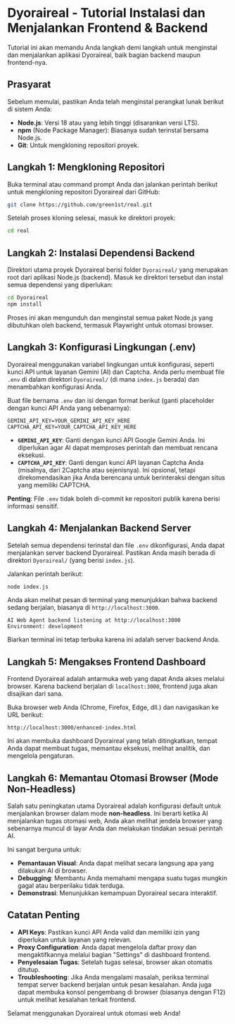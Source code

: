 # Dyoraireal - Tutorial Instalasi dan Menjalankan Frontend & Backend

Tutorial ini akan memandu Anda langkah demi langkah untuk menginstal dan menjalankan aplikasi Dyoraireal, baik bagian backend maupun frontend-nya.

## Prasyarat

Sebelum memulai, pastikan Anda telah menginstal perangkat lunak berikut di sistem Anda:

-   **Node.js**: Versi 18 atau yang lebih tinggi (disarankan versi LTS).
-   **npm** (Node Package Manager): Biasanya sudah terinstal bersama Node.js.
-   **Git**: Untuk mengkloning repositori proyek.

## Langkah 1: Mengkloning Repositori

Buka terminal atau command prompt Anda dan jalankan perintah berikut untuk mengkloning repositori Dyoraireal dari GitHub:

```bash
git clone https://github.com/green1st/real.git
```

Setelah proses kloning selesai, masuk ke direktori proyek:

```bash
cd real
```

## Langkah 2: Instalasi Dependensi Backend

Direktori utama proyek Dyoraireal berisi folder `Dyoraireal/` yang merupakan root dari aplikasi Node.js (backend). Masuk ke direktori tersebut dan instal semua dependensi yang diperlukan:

```bash
cd Dyoraireal
npm install
```

Proses ini akan mengunduh dan menginstal semua paket Node.js yang dibutuhkan oleh backend, termasuk Playwright untuk otomasi browser.

## Langkah 3: Konfigurasi Lingkungan (.env)

Dyoraireal menggunakan variabel lingkungan untuk konfigurasi, seperti kunci API untuk layanan Gemini (AI) dan Captcha. Anda perlu membuat file `.env` di dalam direktori `Dyoraireal/` (di mana `index.js` berada) dan menambahkan konfigurasi Anda.

Buat file bernama `.env` dan isi dengan format berikut (ganti placeholder dengan kunci API Anda yang sebenarnya):

```
GEMINI_API_KEY=YOUR_GEMINI_API_KEY_HERE
CAPTCHA_API_KEY=YOUR_CAPTCHA_API_KEY_HERE
```

-   **`GEMINI_API_KEY`**: Ganti dengan kunci API Google Gemini Anda. Ini diperlukan agar AI dapat memproses perintah dan membuat rencana eksekusi.
-   **`CAPTCHA_API_KEY`**: Ganti dengan kunci API layanan Captcha Anda (misalnya, dari 2Captcha atau sejenisnya). Ini opsional, tetapi direkomendasikan jika Anda berencana untuk berinteraksi dengan situs yang memiliki CAPTCHA.

**Penting**: File `.env` tidak boleh di-commit ke repositori publik karena berisi informasi sensitif.

## Langkah 4: Menjalankan Backend Server

Setelah semua dependensi terinstal dan file `.env` dikonfigurasi, Anda dapat menjalankan server backend Dyoraireal. Pastikan Anda masih berada di direktori `Dyoraireal/` (yang berisi `index.js`).

Jalankan perintah berikut:

```bash
node index.js
```

Anda akan melihat pesan di terminal yang menunjukkan bahwa backend sedang berjalan, biasanya di `http://localhost:3000`.

```
AI Web Agent backend listening at http://localhost:3000
Environment: development
```

Biarkan terminal ini tetap terbuka karena ini adalah server backend Anda.

## Langkah 5: Mengakses Frontend Dashboard

Frontend Dyoraireal adalah antarmuka web yang dapat Anda akses melalui browser. Karena backend berjalan di `localhost:3000`, frontend juga akan disajikan dari sana.

Buka browser web Anda (Chrome, Firefox, Edge, dll.) dan navigasikan ke URL berikut:

```
http://localhost:3000/enhanced-index.html
```

Ini akan membuka dashboard Dyoraireal yang telah ditingkatkan, tempat Anda dapat membuat tugas, memantau eksekusi, melihat analitik, dan mengelola pengaturan.

## Langkah 6: Memantau Otomasi Browser (Mode Non-Headless)

Salah satu peningkatan utama Dyoraireal adalah konfigurasi default untuk menjalankan browser dalam mode **non-headless**. Ini berarti ketika AI menjalankan tugas otomasi web, Anda akan melihat jendela browser yang sebenarnya muncul di layar Anda dan melakukan tindakan sesuai perintah AI.

Ini sangat berguna untuk:
-   **Pemantauan Visual**: Anda dapat melihat secara langsung apa yang dilakukan AI di browser.
-   **Debugging**: Membantu Anda memahami mengapa suatu tugas mungkin gagal atau berperilaku tidak terduga.
-   **Demonstrasi**: Menunjukkan kemampuan Dyoraireal secara interaktif.

## Catatan Penting

-   **API Keys**: Pastikan kunci API Anda valid dan memiliki izin yang diperlukan untuk layanan yang relevan.
-   **Proxy Configuration**: Anda dapat mengelola daftar proxy dan mengaktifkannya melalui bagian "Settings" di dashboard frontend.
-   **Penyelesaian Tugas**: Setelah tugas selesai, browser akan otomatis ditutup.
-   **Troubleshooting**: Jika Anda mengalami masalah, periksa terminal tempat server backend berjalan untuk pesan kesalahan. Anda juga dapat membuka konsol pengembang di browser (biasanya dengan F12) untuk melihat kesalahan terkait frontend.

Selamat menggunakan Dyoraireal untuk otomasi web Anda!

